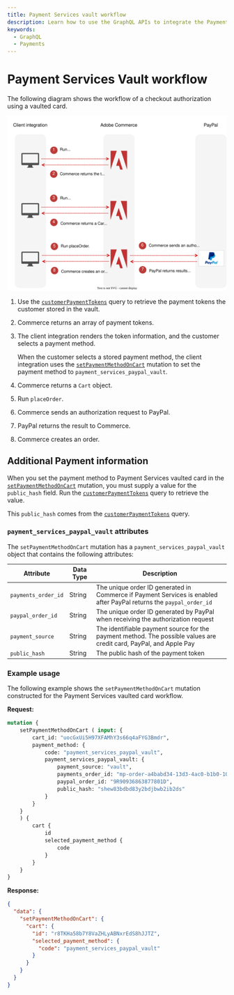 ```yaml
---
title: Payment Services vault workflow
description: Learn how to use the GraphQL APIs to integrate the Payment Services vault solution.
keywords:
  - GraphQL
  - Payments
---
```


# Payment Services Vault workflow

The following diagram shows the workflow of a checkout authorization using a vaulted card.

![Payment Services Vault sequence diagram](../../../_images/graphql/payment-services-paypal-vault.svg)

1. Use the [`customerPaymentTokens`](../../schema/checkout/queries/customer-payment-tokens.md) query to retrieve the payment tokens the customer stored in the vault.

1. Commerce returns an array of payment tokens.

1. The client integration renders the token information, and the customer selects a payment method.

   When the customer selects a stored payment method, the client integration uses the [`setPaymentMethodOnCart`](../../schema/cart/mutations/set-payment-method.md) mutation to set the payment method to `payment_services_paypal_vault`.

1. Commerce returns a `Cart` object.

1. Run `placeOrder`.

1. Commerce sends an authorization request to PayPal.

1. PayPal returns the result to Commerce.

1. Commerce creates an order.

## Additional Payment information

When you set the payment method to Payment Services vaulted card in the [`setPaymentMethodOnCart`](../../schema/cart/mutations/set-payment-method.md) mutation, you must supply a value for the `public_hash` field. Run the [`customerPaymentTokens`](../../schema/checkout/queries/customer-payment-tokens.md) query to retrieve the value.

This `public_hash` comes from the [`customerPaymentTokens`](../../schema/checkout/queries/customer-payment-tokens.md) query.

### `payment_services_paypal_vault` attributes

The `setPaymentMethodOnCart` mutation has a `payment_services_paypal_vault` object that contains the following attributes:

Attribute |  Data Type | Description
--- | --- | ---
`payments_order_id` | String | The unique order ID generated in Commerce if Payment Services is enabled after PayPal returns the `paypal_order_id`
`paypal_order_id` | String | The unique order ID generated by PayPal when receiving the authorization request
`payment_source` | String | The identifiable payment source for the payment method. The possible values are credit card, PayPal, and Apple Pay
`public_hash` | String | The public hash of the payment token

### Example usage

The following example shows the `setPaymentMethodOnCart` mutation constructed for the Payment Services vaulted card workflow.

**Request:**

```graphql
mutation {
    setPaymentMethodOnCart ( input: {
        cart_id: "uocGxUi5H97XFAMhY3s66q4aFYG3Bmdr",
        payment_method: {
            code: "payment_services_paypal_vault",
            payment_services_paypal_vault: {
                payment_source: "vault",
                payments_order_id: "mp-order-a4babd34-13d3-4ac0-b1b0-109bb7be1574",
                paypal_order_id: "9R90936863877801D",
                public_hash: "shew83bdbd83y2bdjbwb2ib2ds"
            }
        }
    }
    ) {
        cart {
            id
            selected_payment_method {
                code
            }
        }
    }
}
```

**Response:**

```json
{
  "data": {
    "setPaymentMethodOnCart": {
      "cart": {
        "id": "r8TKHa58b7Y8VaZHLyABNxrEdS8hJJTZ",
        "selected_payment_method": {
          "code": "payment_services_paypal_vault"
        }
      }
    }
  }
}
```
